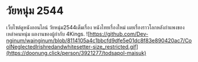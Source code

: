 # วัยหนุ่ม 2544
เว็บไซต์ดูหนังออนไลน์ วัยหนุ่ม2544เต็มเรื่อง หนังไทยเรื่องใหม่ เผยเรื่องราวโลกหลังกำแพงของเหล่าคนหนุ่ม ผลงานของผู้กำกับ 4Kings.
![https://github.com/Dev-nginum/wainginum/blob/8114105a4c1bbcfd9dfe5e01dc8f83e890420ac7/CoolNeglectedIrishredandwhitesetter-size_restricted.gif](https://doonung.click/person/3921277/todsapol-maisuk)
